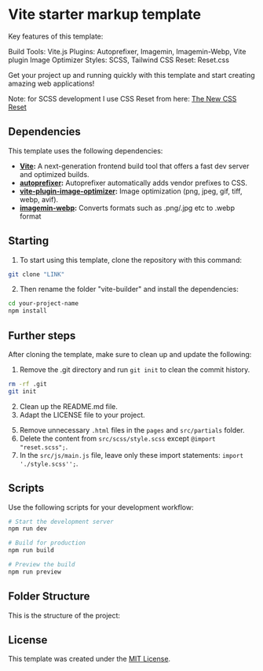 # Vite starter markup template

Key features of this template:

Build Tools: Vite.js
Plugins: Autoprefixer, Imagemin, Imagemin-Webp, Vite plugin Image Optimizer
Styles: SCSS, Tailwind CSS
Reset: Reset.css

Get your project up and running quickly with this template and start creating amazing web applications!

Note: for SCSS development I use CSS Reset from here:  [The New CSS Reset](https://elad2412.github.io/the-new-css-reset/)

## Dependencies

This template uses the following dependencies:

- **[Vite](https://vitejs.dev/):** A next-generation frontend build tool that offers a fast dev server and optimized builds.
- **[autoprefixer](https://www.npmjs.com/package/autoprefixer):** Autoprefixer automatically adds vendor prefixes to CSS.
- **[vite-plugin-image-optimizer](https://github.com/FatehAK/vite-plugin-image-optimizer):** Image optimization (png, jpeg, gif, tiff, webp, avif). 
- **[imagemin-webp](https://www.npmjs.com/package/imagemin-webp):** Converts formats such as .png/.jpg etc to .webp format

## Starting

1. To start using this template, clone the repository with this command:

```bash
git clone "LINK"
```

2. Then rename the folder "vite-builder" and install the dependencies:

```bash
cd your-project-name
npm install
```


## Further steps

After cloning the template, make sure to clean up and update the following:

1. Remove the .git directory and run `git init` to clean the commit history.
```bash
rm -rf .git
git init
```

2. Clean up the README.md file.
3. Adapt the LICENSE file to your project.
<!-- 4. Delete `public/vite.svg`, folder `demo/`, `src/img/**/*`, `src/fonts/**/*` and also `src/scss/**.*` except `style.scss` and `_reset.scss`. -->
5. Remove unnecessary `.html` files in the `pages` and `src/partials` folder.
6. Delete the content from `src/scss/style.scss` except `@import "reset.scss";`.
7. In the `src/js/main.js` file, leave only these import statements: `import './style.scss'';`.

## Scripts

Use the following scripts for your development workflow:

```bash
# Start the development server
npm run dev

# Build for production
npm run build

# Preview the build
npm run preview
```

## Folder Structure

This is the structure of the project:
<!-- 
```plaintext
/
├── node_modules            # Node.js dependencies for the project.
├── pages                   # Folder for additional .html pages
├── public                  # Public assets and resources
├── src                     # Source code
│   ├── fonts	            # Folder for your fonts
│   ├── img                 # Folder for your images
│   ├── js                  # Javascript files of your project
│   ├── scss                # SCSS styles for your project
├── .gitignore              # Files and folders to be ignored by Git
├── index.html              # The HTML file for your project
├── LICENSE                 # The license for your project
├── package-lock.json       # Lockfile for your project's dependencies
├── package.json            # Defines your project and its dependencies
├── postcss.config.cjs      # Configuration for PostCSS
├── README.md               # This file
├── vite.config.js          # Configuration for Vite
``` -->

## License

This template was created under the [MIT License](LICENSE).

